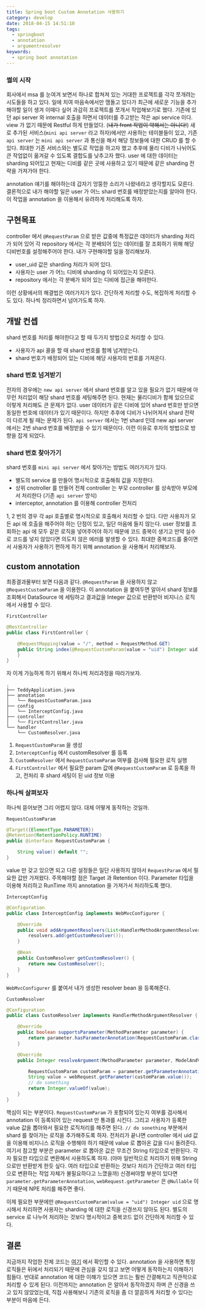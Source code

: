 ```yaml
---
title: Spring boot Custom Annotation 사용하기
category: develop
date: 2018-04-15 14:51:10
tags:
  - springboot
  - annotation
  - argumentresolver
keywords:
  - spring boot annotation
---
```


### 썰의 시작
회사에서 msa 를 눈여겨 보면서 하나로 합쳐져 있는 거대한 프로젝트를 각각 쪼개려는 시도들을 하고 있다. 일에 치여 마음속에서만 맴돌고 있다가 최근에 새로운 기능을 추가해야할 일이 생겨 이때다 싶어 과감히 프로젝트를 쪼개서 작업해보기로 했다.
기존에 있던 api server 와 internal 호출을 하면서 데이터를 주고받는 작은 api service 이다. view 가 없기 때문에 Restful 하게 만들었다. (~~내가 front 작업이 약해서는 아니다!~~)
새로 추가된 서비스(`mini api server` 라고 하자)에서만 사용하는 테이블들이 있고, 기존 `api server` 는 `mini api server` 과 통신을 해서 해당 정보들에 대한 CRUD 를 할 수 있다.
최대한 기존 서비스와는 별도로 작업을 하고자 했고 추후에 물리 디비가 나뉘어도 큰 작업없이 옮겨갈 수 있도록 결합도를 낮추고자 했다.
user 에 대한 데이터는 sharding 되어있고 현재는 디비를 같은 곳에 사용하고 있기 때문에 같은 sharding 전략을 가져가야 한다.

annotation 얘기를 해야하는데 갑자기 엉뚱한 소리가 나왔네라고 생각할지도 모른다. 결론적으로 내가 해야할 일은 user 가 어느 shard 번호를 배정받았는지를 알아야 한다. 이 작업을 annotation 을 이용해서 유려하게 처리해도록 하자.



## 구현목표
controller 에서 `@RequestParam` 으로 받은 값중에 특정값은 데이터가 sharding 처리가 되어 있어 각 repository 에서는 각 분배되어 있는 데이터를 잘 조회하기 위해 해당 디비번호를 설정해주어야 한다. 내가 구현해야할 일을 정리해보자.

* user_uid 값은 sharding 처리가 되어 있다.
* 사용자는 user 가 어느 디비에 sharding 이 되어있는지 모른다.
* repository 에서는 각 분배가 되어 있는 디비에 접근을 해야한다.

이런 상황에서의 해결법은 여러가지가 있다. 간단하게 처리할 수도, 복잡하게 처리할 수도 있다.
하나씩 정리하면서 넘어가도록 하자.

## 개발 컨셉
shard 번호를 처리를 해야한다고 할 때 두가지 방법으로 처리할 수 있다.

* 사용자가 api 콜을 할 때 shard 번호를 함께 넘겨받는다.
* shard 번호가 배정되어 있는 디비에 해당 사용자의 번호를 가져온다.

### shard 번호 넘겨받기
전자의 경우에는 `new api server` 에서 shard 번호를 알고 있을 필요가 없기 때문에 아무런 처리없이 해당 shard 번호를 세팅해주면 된다.
현재는 물리디비가 함께 있으므로 이렇게 처리해도 큰 문제가 없다. user 데이터가 같은 디비에 있어 shard 번호만 받으면 동일한 번호에 데이터가 있기 때문이다. 하지만 추후에 디비가 나뉘어져서 shard 전략이 다르게 될 때는 문제가 된다. `api server` 에서는 1번 shard 인데 new api server 에서는 2번 shard 번호를 배정받을 수 있기 때문이다. 이런 이유로 후자의 방법으로 방향을 잡게 되었다.

### shard 번호 찾아가기
shard 번호를 `mini api server` 에서 찾아가는 방법도 여러가지가 있다.
* 별도의 service 를 만들어 명시적으로 호출해줘 값을 지정한다.
* 상위 cnotroller 를 만들어 전체 controller 는 부모 controller 를 상속받아 부모에서 처리한다 (기존 `api server` 방식)
* interceptor, annotation 를 이용해 controller 전처리

1, 2 번의 경우 각 api 호출별로 명시적으로 호출해서 처리할 수 있다. 다만 사용자가 모든 api 에 호출을 해주어야 하는 단점이 있고, 일단 마음에 들지 않는다. user 정보를 조회하는 api 에 모두 같은 로직을 넣어주어야 하기 때문에 코드 중복이 생기고 만약 실수로 코드를 넣지 않았다면 의도치 않은 에러를 발생할 수 있다. 최대한 중복코드를 줄이면서 사용자가 사용하기 편하게 하기 위해 annotation 을 사용해서 처리해보자.

## custom annotation
최종결과물부터 보면 다음과 같다. `@RequestParam` 을 사용하지 않고 `@RequestCustomParam` 을 이용한다. 이 annotation 을 붙여두면 알아서 shard 정보를 조회해서 DataSource 에 세팅하고 결과값을 Integer 값으로 반환받아 비지니스 로직에서 사용할 수 있다.

`FirstController`

```java
@RestController
public class FirstController {

    @RequestMapping(value = "/", method = RequestMethod.GET)
    public String index(@RequestCustomParam(value = "uid") Integer uid) {
    }
}
```

자 이게 가능하게 하기 위해서 하나씩 처리과정을 따라가보자.

```
.
├── TeddyApplication.java
├── annotation
│   └── RequestCustomParam.java
├── config
│   └── InterceptConfig.java
├── controller
│   └── FirstController.java
└── handler
    └── CustomResolver.java

```

1. `RequestCustomParam` 을 생성
2. `InterceptConfig` 에서 customResolver 를 등록
3. `CustomResolver` 에서 `RequestCustomParam` 여부를 검사해 필요한 로직 실행
4. `FirstController` 에서 필요한 param 값에 `@RequestCustomParam` 로 등록을 하고, 전처리 후 shard 세팅이 된 uid 정보 이용


### 하나씩 살펴보자
하나씩 뜯어보면 그리 어렵지 않다. 대체 어떻게 동작하는 것일까.

`RequestCustomParam`

```java
@Target({ElementType.PARAMETER})
@Retention(RetentionPolicy.RUNTIME)
public @interface RequestCustomParam {

    String value() default "";
}

```

value 만 갖고 있으면 되고 다른 설정들은 일단 사용하지 않아서 `RequestParam` 에서 필요한 값만 가져왔다. 주목해야할 점은 Target 과 Retention 이다. Parameter 타입을 이용해 처리하고 RunTime 까지 annotation 을 가져가서 처리하도록 했다.

`InterceptConfig`

```java
@Configuration
public class InterceptConfig implements WebMvcConfigurer {

    @Override
    public void addArgumentResolvers(List<HandlerMethodArgumentResolver> resolvers) {
        resolvers.add(getCustomResolver());
    }

    @Bean
    public CustomResolver getCustomResolver() {
        return new CustomResolver();
    }
}
```

`WebMvcConfigurer` 를 붙여서 내가 생성한 resolver bean 을 등록해준다.

`CustomResolver`

```java
@Configuration
public class CustomResolver implements HandlerMethodArgumentResolver {

    @Override
    public boolean supportsParameter(MethodParameter parameter) {
        return parameter.hasParameterAnnotation(RequestCustomParam.class);
    }

    @Override
    public Integer resolveArgument(MethodParameter parameter, ModelAndViewContainer mavContainer, NativeWebRequest webRequest, WebDataBinderFactory binderFactory) throws Exception {

        RequestCustomParam customParam = parameter.getParameterAnnotation(RequestCustomParam.class);
        String value = webRequest.getParameter(customParam.value());
        // do something
        return Integer.valueOf(value);
    }
}
```

핵심이 되는 부분이다. `RequestCustomParam` 가 포함되어 있는지 여부를 검사해서 annotation 이 등록되어 있는 request 만 통과를 시킨다. 그리고 사용자가 등록한 value 값을 뽑아와서 필요한 로직처리를 해주면 된다.
`// do sonething` 부분에서 shard 를 찾아가는 로직을 추가해주도록 하자.
전처리가 끝나면 controller 에서 uid 값을 이용해 비지니스 로직을 수행해야 하기 때문에 value 로 뽑아온 값을 다시 돌려준다.
여기서 참고할 부분은 parameter 로 뽑아온 값은 무조건 String 타입으로 반환된다. 각자 필요한 타입으로 변환해서 사용하도록 하자.
(아마 일반적으로 처리하기 위해 String 으로만 반환받게 한듯 싶다. 여러 타입으로 반환하는 것보다 처리가 간단하고 여러 타입으로 변환하는 작업 자체가 불필요하다고 느꼈을까)
신경써야할 부분이 있다면 `parameter.getParameterAnnotation`, `webRequest.getParameter` 은 `@Nullable` 이기 때문에 NPE 처리를 해주면 좋다.

이제 필요한 부분에만 `@RequestCustomParam(value = "uid") Integer uid` 으로 명시해서 처리하면 사용자는 sharding 에 대한 로직을 신경쓰지 않아도 된다.
별도의 service 로 나누어 처리하는 것보다 명시적이고 중복코드 없이 간단하게 처리할 수 있다.


## 결론
지금까지 작업한 전체 코드는 [여기](https://github.com/nevercaution/customAnnotation) 에서 확인할 수 있다.
annotation 을 사용하면 특정 로직들은 뒤에서 처리되기 때문에 관심을 갖지 않고 보면 어떻게 동작하는지 이해하기 힘들다. 반대로 annotation 에 대한 이해가 있으면 코드는 훨씬 간결해지고 직관적으로 처리할 수 있게 된다. 이전까지는 annotation 은 알아서 동작하겠지 하며 큰 신경을 쓰고 있지 않았었는데, 직접 사용해보니 기존의 로직을 좀 더 깔끔하게 처리할 수 있다는 부분이 마음에 든다.





















